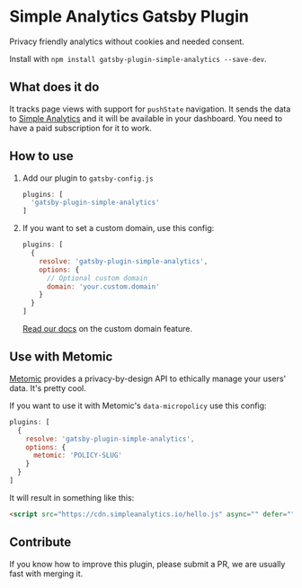 # Simple Analytics Gatsby Plugin

Privacy friendly analytics without cookies and needed consent.

Install with `npm install gatsby-plugin-simple-analytics --save-dev`.

## What does it do

It tracks page views with support for `pushState` navigation. It sends the data to [Simple Analytics](https://simpleanalytics.com) and it will be available in your dashboard. You need to have a paid subscription for it to work.

## How to use

1. Add our plugin to `gatsby-config.js`

    ```js
    plugins: [
      'gatsby-plugin-simple-analytics'
    ]
    ```

1. If you want to set a custom domain, use this config:

    ```js
    plugins: [
      {
        resolve: 'gatsby-plugin-simple-analytics',
        options: {
          // Optional custom domain
          domain: 'your.custom.domain'
        }
      }
    ]
    ```

    [Read our docs](https://docs.simpleanalytics.com/bypass-ad-blockers) on the custom domain feature.

## Use with Metomic

[Metomic](https://metomic.io/) provides a privacy-by-design API to ethically manage your users' data. It's pretty cool.

If you want to use it with Metomic's `data-micropolicy` use this config:

```js
plugins: [
  {
    resolve: 'gatsby-plugin-simple-analytics',
    options: {
      metomic: 'POLICY-SLUG'
    }
  }
]
```

It will result in something like this:

```html
<script src="https://cdn.simpleanalytics.io/hello.js" async="" defer="" type="text/x-metomic" data-micropolicy="POLICY-SLUG">
```

## Contribute

If you know how to improve this plugin, please submit a PR, we are usually fast with merging it.
